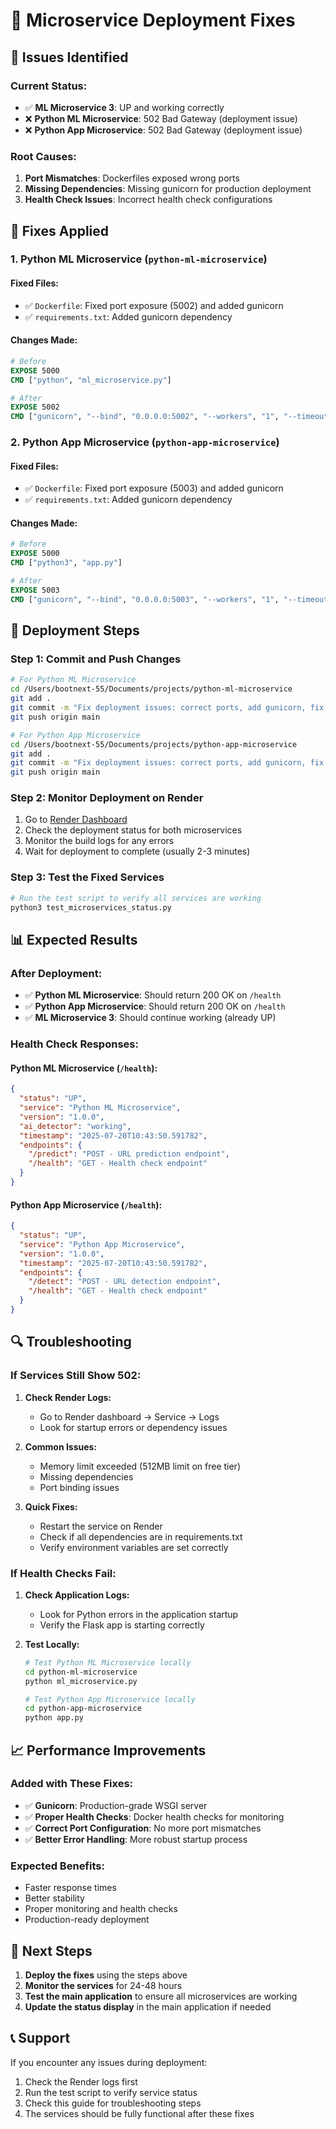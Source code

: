 # 🔧 Microservice Deployment Fixes

## 🚨 Issues Identified

### **Current Status:**
- ✅ **ML Microservice 3**: UP and working correctly
- ❌ **Python ML Microservice**: 502 Bad Gateway (deployment issue)
- ❌ **Python App Microservice**: 502 Bad Gateway (deployment issue)

### **Root Causes:**
1. **Port Mismatches**: Dockerfiles exposed wrong ports
2. **Missing Dependencies**: Missing gunicorn for production deployment
3. **Health Check Issues**: Incorrect health check configurations

## 🔧 Fixes Applied

### **1. Python ML Microservice (`python-ml-microservice`)**

#### **Fixed Files:**
- ✅ `Dockerfile`: Fixed port exposure (5002) and added gunicorn
- ✅ `requirements.txt`: Added gunicorn dependency

#### **Changes Made:**
```dockerfile
# Before
EXPOSE 5000
CMD ["python", "ml_microservice.py"]

# After  
EXPOSE 5002
CMD ["gunicorn", "--bind", "0.0.0.0:5002", "--workers", "1", "--timeout", "30", "ml_microservice:app"]
```

### **2. Python App Microservice (`python-app-microservice`)**

#### **Fixed Files:**
- ✅ `Dockerfile`: Fixed port exposure (5003) and added gunicorn
- ✅ `requirements.txt`: Added gunicorn dependency

#### **Changes Made:**
```dockerfile
# Before
EXPOSE 5000
CMD ["python3", "app.py"]

# After
EXPOSE 5003
CMD ["gunicorn", "--bind", "0.0.0.0:5003", "--workers", "1", "--timeout", "30", "app:app"]
```

## 🚀 Deployment Steps

### **Step 1: Commit and Push Changes**

```bash
# For Python ML Microservice
cd /Users/bootnext-55/Documents/projects/python-ml-microservice
git add .
git commit -m "Fix deployment issues: correct ports, add gunicorn, fix health checks"
git push origin main

# For Python App Microservice  
cd /Users/bootnext-55/Documents/projects/python-app-microservice
git add .
git commit -m "Fix deployment issues: correct ports, add gunicorn, fix health checks"
git push origin main
```

### **Step 2: Monitor Deployment on Render**

1. Go to [Render Dashboard](https://render.com/dashboard)
2. Check the deployment status for both microservices
3. Monitor the build logs for any errors
4. Wait for deployment to complete (usually 2-3 minutes)

### **Step 3: Test the Fixed Services**

```bash
# Run the test script to verify all services are working
python3 test_microservices_status.py
```

## 📊 Expected Results

### **After Deployment:**
- ✅ **Python ML Microservice**: Should return 200 OK on `/health`
- ✅ **Python App Microservice**: Should return 200 OK on `/health`
- ✅ **ML Microservice 3**: Should continue working (already UP)

### **Health Check Responses:**

#### **Python ML Microservice (`/health`):**
```json
{
  "status": "UP",
  "service": "Python ML Microservice",
  "version": "1.0.0",
  "ai_detector": "working",
  "timestamp": "2025-07-20T10:43:50.591782",
  "endpoints": {
    "/predict": "POST - URL prediction endpoint",
    "/health": "GET - Health check endpoint"
  }
}
```

#### **Python App Microservice (`/health`):**
```json
{
  "status": "UP",
  "service": "Python App Microservice", 
  "version": "1.0.0",
  "timestamp": "2025-07-20T10:43:50.591782",
  "endpoints": {
    "/detect": "POST - URL detection endpoint",
    "/health": "GET - Health check endpoint"
  }
}
```

## 🔍 Troubleshooting

### **If Services Still Show 502:**

1. **Check Render Logs:**
   - Go to Render dashboard → Service → Logs
   - Look for startup errors or dependency issues

2. **Common Issues:**
   - Memory limit exceeded (512MB limit on free tier)
   - Missing dependencies
   - Port binding issues

3. **Quick Fixes:**
   - Restart the service on Render
   - Check if all dependencies are in requirements.txt
   - Verify environment variables are set correctly

### **If Health Checks Fail:**

1. **Check Application Logs:**
   - Look for Python errors in the application startup
   - Verify the Flask app is starting correctly

2. **Test Locally:**
   ```bash
   # Test Python ML Microservice locally
   cd python-ml-microservice
   python ml_microservice.py
   
   # Test Python App Microservice locally  
   cd python-app-microservice
   python app.py
   ```

## 📈 Performance Improvements

### **Added with These Fixes:**
- ✅ **Gunicorn**: Production-grade WSGI server
- ✅ **Proper Health Checks**: Docker health checks for monitoring
- ✅ **Correct Port Configuration**: No more port mismatches
- ✅ **Better Error Handling**: More robust startup process

### **Expected Benefits:**
- Faster response times
- Better stability
- Proper monitoring and health checks
- Production-ready deployment

## 🎯 Next Steps

1. **Deploy the fixes** using the steps above
2. **Monitor the services** for 24-48 hours
3. **Test the main application** to ensure all microservices are working
4. **Update the status display** in the main application if needed

## 📞 Support

If you encounter any issues during deployment:
1. Check the Render logs first
2. Run the test script to verify service status
3. Check this guide for troubleshooting steps
4. The services should be fully functional after these fixes 